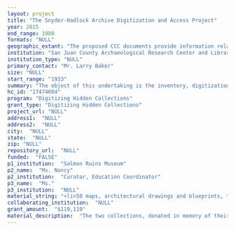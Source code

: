 ```yaml
--- 
layout: project 
title: "The Snyder-Hadlock Archive Digitization and Access Project"
year: 2015
end_range: 1980
formats: "NULL"
geographic_extant: "The proposed CCC documents provide information relating to the National CCC program, Wyoming, New Mexico, and the general Southwest.\n\n\n\nThe proposed Rock Art documentation provide information relating to rock art of the Four Corners region, and particularly the Gobernador/Largo Canyon areas of northwest New Mexico."
institution: "San Juan County Archaeological Research Center and Library at Salmon Ruins/ The San Juan County Museum Association"
institution_type: "NULL"
primary_contact: "Mr. Larry Baker"
size: "NULL"
start_range: "1933"
summary: "The object of this undertaking is the inventory, digitization, catalog, and web posting of records pertaining to: 1)work in the western US by the Civilian Conservation Corps (CCC), 1933-53, and 2) documentation work regarding ancient rock art sites throughout San Juan and Rio Arriba counties, New Mexico, and adjacent regions in Colorado and Arizona. Work will be accomplished by four new-hire assistants selected from four potential applicant pools: New Mexico colleges and universities; displaced/at-risk workers, giving preference to Native American applicants; or through traditional public hiring resources. In an effort to facilitate maximum impact for candidates from these resources and the community at large, three of the new hires will be retained for a period of 6 months each, to be placed in three separate training cycles. The fourth new hire will be classified as the Project Assistant and will help to provide continuity throughout the grant period."
hc_id: "17474604"
program: "Digitizing Hidden Collections"
grant_type: "Digitizing Hidden Collections"
project_url: "NULL"
address1:  "NULL"
address2:  "NULL"
city:  "NULL"
state:  "NULL"
zip: "NULL"
repository_url:  "NULL"
funded:  "FALSE"
p1_institution:  "Salmon Ruins Museum"
p2_name:  "Ms. Nancy"
p2_institution:  "Curator, Education Coordinator"
p3_name:  "Ms."
p3_institution:  "NULL"
material_string: "<li>50 maps, architectural drawings and blueprints, topographic maps, field notes, photos, VHS and DVD storage, photocopied articles and references</li>"
collaborating_institution:  "NULL"
grant_amount:  "$119,119"
material_description:  "The two collections, donated in memory of their respective researchers, contain information relating to non-renewable cultural and historical resources and are unavailable elsewhere. Unique and unpublished, these resources will be made digitally available to the public for the first time.\n\n\n\nThe Jim Snyder Collection contains private and public materials, both original and photocopied, relating to the national Civilian Conservation Corp organization; the New Deal; Chaco Canyon National Historical Park, and Bloomfield CCC Camps (among others); Guernsey Dam, Guernsey Reservoir, and related Park Projects; unpublished accounts and references penned by individual CCC members; maps, building designs and drawings; and plans for outdoor park areas. Several videos and DVDs document events and gatherings where the CCC worked. DVDs are currently available for upload, if desired.\n\n\n\n\u0001 The Harry Hadlock Collection contains original information and images pertaining to rock art locations, many now lost, within the San Juan and Rio Arriba counties in New Mexico, as well as in adjacent areas. These records contain information contained in: field notes; rock art image documentation (through photographs/slides); site locations; condition reports; personal observations; and other unpublished personal research records.\n\n\n\nThe records are currently available for research use, but are not generally known to the general public."
---
```

